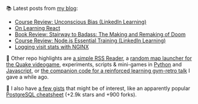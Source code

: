 
📚 Latest posts from <a href="https://blog.kartones.net/">my blog</a>:

<!--START_SECTION:blogposts-->
* [Course Review: Unconscious Bias (LinkedIn Learning)](https:&#x2F;&#x2F;blog.kartones.net&#x2F;post&#x2F;course-review-unconscious-bias-linkedin-learning&#x2F;)
* [On Learning React](https:&#x2F;&#x2F;blog.kartones.net&#x2F;post&#x2F;on-learning-react&#x2F;)
* [Book Review: Stairway to Badass: The Making and Remaking of Doom](https:&#x2F;&#x2F;blog.kartones.net&#x2F;post&#x2F;book-review-stairway-to-badass-making-and-remaking-of-doom&#x2F;)
* [Course Review: Node.js Essential Training (LinkedIn Learning)](https:&#x2F;&#x2F;blog.kartones.net&#x2F;post&#x2F;course-review-nodejs-essential-training-linkedin-learning&#x2F;)
* [Logging visit stats with NGINX](https:&#x2F;&#x2F;blog.kartones.net&#x2F;post&#x2F;logging-visit-stats-with-nginx&#x2F;)
<!--END_SECTION:blogposts-->


📌 Other repo highlights are [a simple RSS Reader](https://github.com/Kartones/pbrr), a [random map launcher for the Quake videogame](https://github.com/Kartones/quaddicted-random-map), experiments, scripts & mini-games in [Python](https://github.com/Kartones/python) and [Javascript](https://github.com/Kartones/JSAssorted), or [the companion code for a reinforced learning gym-retro talk](https://github.com/Kartones/mindcamp-x-gym-retro) I gave a while ago.

📝 I also have [a few gists](https://gist.github.com/Kartones?direction=desc&sort=updated) that might be of interest, like an apparently popular [PostgreSQL cheatsheet](https://gist.github.com/Kartones/dd3ff5ec5ea238d4c546) (+2.9k stars and +900 forks).

